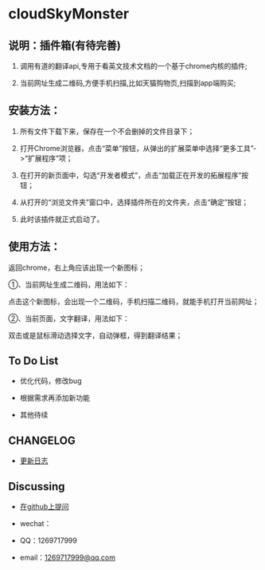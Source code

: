 # cloudSkyMonster
## 说明：插件箱(有待完善) ##

1. 调用有道的翻译api,专用于看英文技术文档的一个基于chrome内核的插件;

2. 当前网址生成二维码,方便手机扫描,比如天猫购物页,扫描到app端购买;


## 安装方法： ##

1. 所有文件下载下来，保存在一个不会删掉的文件目录下；
 
2. 打开Chrome浏览器，点击“菜单”按钮，从弹出的扩展菜单中选择“更多工具”->“扩展程序”项；

3. 在打开的新页面中，勾选“开发者模式”，点击“加载正在开发的拓展程序”按钮；

4. 从打开的“浏览文件夹”窗口中，选择插件所在的文件夹，点击“确定”按钮；

5. 此时该插件就正式启动了。



## 使用方法： ##

返回chrome，右上角应该出现一个新图标；

①、当前网址生成二维码，用法如下：

点击这个新图标，会出现一个二维码，手机扫描二维码，就能手机打开当前网址；

②、当前页面，文字翻译，用法如下：

双击或是鼠标滑动选择文字，自动弹框，得到翻译结果；

## To Do List ##

- 优化代码，修改bug

- 根据需求再添加新功能

- 其他待续




## CHANGELOG ##

- [更新日志](https://github.com/scoful/cloudSkyMonster/releases "更新日志")







## Discussing ##
- [在github上提问](https://github.com/scoful/cloudSkyMonster/issues/new "在github上提问")

- wechat：

- QQ：1269717999

- email：1269717999@qq.com



